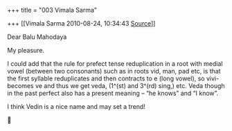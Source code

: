 +++
title = "003 Vimala Sarma"

+++
[[Vimala Sarma	2010-08-24, 10:34:43 [Source](https://groups.google.com/g/samskrita/c/5GesGeF3Mx4)]]



Dear Balu Mahodaya

My pleasure.

I could add that the rule for prefect tense reduplication in a root with medial vowel (between two consonants) such as in roots vid, man, pad etc, is that the first syllable reduplicates and then contracts to e (long vowel), so vivi- becomes ve and thus we get veda, (1^(st) and 3^(rd) sing,) etc. Veda though in the past perfect also has a present meaning – “he knows” and “I know”.



I think Vedin is a nice name and may set a trend!



